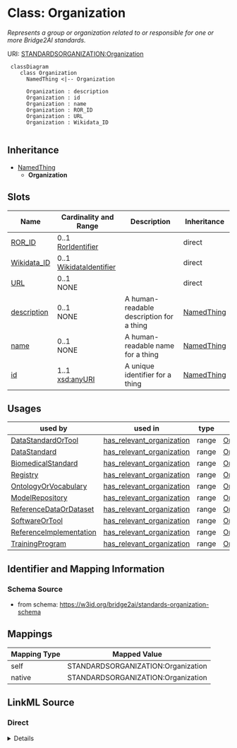 # Class: Organization
_Represents a group or organization related to or responsible for one or more Bridge2AI standards._




URI: [STANDARDSORGANIZATION:Organization](STANDARDSORGANIZATION:Organization)


```mermaid
 classDiagram
    class Organization
      NamedThing <|-- Organization
      
      Organization : description
      Organization : id
      Organization : name
      Organization : ROR_ID
      Organization : URL
      Organization : Wikidata_ID
      
```




## Inheritance
* [NamedThing](NamedThing.md)
    * **Organization**



## Slots

| Name | Cardinality and Range | Description | Inheritance |
| ---  | --- | --- | --- |
| [ROR_ID](ROR_ID.md) | 0..1 <br/> [RorIdentifier](RorIdentifier.md) |  | direct |
| [Wikidata_ID](Wikidata_ID.md) | 0..1 <br/> [WikidataIdentifier](WikidataIdentifier.md) |  | direct |
| [URL](URL.md) | 0..1 <br/> NONE |  | direct |
| [description](description.md) | 0..1 <br/> NONE | A human-readable description for a thing | [NamedThing](NamedThing.md) |
| [name](name.md) | 0..1 <br/> NONE | A human-readable name for a thing | [NamedThing](NamedThing.md) |
| [id](id.md) | 1..1 <br/> [xsd:anyURI](xsd:anyURI) | A unique identifier for a thing | [NamedThing](NamedThing.md) |





## Usages

| used by | used in | type | used |
| ---  | --- | --- | --- |
| [DataStandardOrTool](DataStandardOrTool.md) | [has_relevant_organization](has_relevant_organization.md) | range | [Organization](Organization.md) |
| [DataStandard](DataStandard.md) | [has_relevant_organization](has_relevant_organization.md) | range | [Organization](Organization.md) |
| [BiomedicalStandard](BiomedicalStandard.md) | [has_relevant_organization](has_relevant_organization.md) | range | [Organization](Organization.md) |
| [Registry](Registry.md) | [has_relevant_organization](has_relevant_organization.md) | range | [Organization](Organization.md) |
| [OntologyOrVocabulary](OntologyOrVocabulary.md) | [has_relevant_organization](has_relevant_organization.md) | range | [Organization](Organization.md) |
| [ModelRepository](ModelRepository.md) | [has_relevant_organization](has_relevant_organization.md) | range | [Organization](Organization.md) |
| [ReferenceDataOrDataset](ReferenceDataOrDataset.md) | [has_relevant_organization](has_relevant_organization.md) | range | [Organization](Organization.md) |
| [SoftwareOrTool](SoftwareOrTool.md) | [has_relevant_organization](has_relevant_organization.md) | range | [Organization](Organization.md) |
| [ReferenceImplementation](ReferenceImplementation.md) | [has_relevant_organization](has_relevant_organization.md) | range | [Organization](Organization.md) |
| [TrainingProgram](TrainingProgram.md) | [has_relevant_organization](has_relevant_organization.md) | range | [Organization](Organization.md) |






## Identifier and Mapping Information







### Schema Source


* from schema: https://w3id.org/bridge2ai/standards-organization-schema





## Mappings

| Mapping Type | Mapped Value |
| ---  | ---  |
| self | STANDARDSORGANIZATION:Organization |
| native | STANDARDSORGANIZATION:Organization |


## LinkML Source

<!-- TODO: investigate https://stackoverflow.com/questions/37606292/how-to-create-tabbed-code-blocks-in-mkdocs-or-sphinx -->

### Direct

<details>
```yaml
name: Organization
description: Represents a group or organization related to or responsible for one
  or more Bridge2AI standards.
from_schema: https://w3id.org/bridge2ai/standards-organization-schema
rank: 1000
is_a: NamedThing
slots:
- ROR_ID
- Wikidata_ID
- URL

```
</details>

### Induced

<details>
```yaml
name: Organization
description: Represents a group or organization related to or responsible for one
  or more Bridge2AI standards.
from_schema: https://w3id.org/bridge2ai/standards-organization-schema
rank: 1000
is_a: NamedThing
attributes:
  ROR_ID:
    name: ROR_ID
    examples:
    - value: ROR:02mp31p96
    from_schema: https://w3id.org/bridge2ai/standards-organization-schema
    rank: 1000
    values_from:
    - ROR
    alias: ROR_ID
    owner: Organization
    domain_of:
    - Organization
    range: ror identifier
  Wikidata_ID:
    name: Wikidata_ID
    examples:
    - value: WIKIDATA:Q282186
    from_schema: https://w3id.org/bridge2ai/standards-organization-schema
    rank: 1000
    values_from:
    - WIKIDATA
    alias: Wikidata_ID
    owner: Organization
    domain_of:
    - Organization
    range: wikidata identifier
  URL:
    name: URL
    examples:
    - value: https://www.zeiss.com/
    from_schema: https://w3id.org/bridge2ai/standards-organization-schema
    rank: 1000
    alias: URL
    owner: Organization
    domain_of:
    - Organization
  id:
    name: id
    description: A unique identifier for a thing.
    from_schema: https://w3id.org/bridge2ai/standards-schema
    rank: 1000
    slot_uri: schema:identifier
    identifier: true
    alias: id
    owner: Organization
    domain_of:
    - NamedThing
    range: uriorcurie
    required: true
  name:
    name: name
    description: A human-readable name for a thing.
    from_schema: https://w3id.org/bridge2ai/standards-schema
    rank: 1000
    slot_uri: schema:name
    alias: name
    owner: Organization
    domain_of:
    - NamedThing
  description:
    name: description
    description: A human-readable description for a thing.
    from_schema: https://w3id.org/bridge2ai/standards-schema
    rank: 1000
    slot_uri: schema:description
    alias: description
    owner: Organization
    domain_of:
    - NamedThing

```
</details>